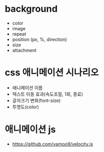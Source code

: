 # background
- color
- image
- repeat
- position (px, %, direction)
- size
- attachment

# css 애니메이션 시나리오
- 애니메이션 이름
- 텍스트 이동 효과(속도조절, 1회, 종료)
- 글자크기 변화(font-size)
- 투명도(color)

# 애니메이션 js
- https://github.com/yamoo9/velocity.js